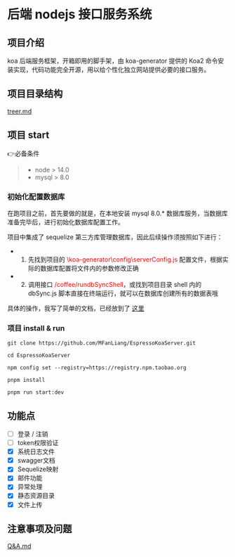 # 后端 nodejs 接口服务系统

## 项目介绍

koa 后端服务框架，开箱即用的脚手架，由 koa-generator 提供的 Koa2 命令安装实现，代码功能完全开源，用以给个性化独立网站提供必要的接口服务。

## 项目目录结构

[treer.md](./markdown/treer.md)

## 项目 start

:point_right:必备条件

> - node > 14.0
> - mysql > 8.0

### 初始化配置数据库

在跑项目之前，首先要做的就是，在本地安装 mysql 8.0.* 数据库服务，当数据库准备完毕后，进行初始化数据库配置工作。

项目中集成了 sequelize 第三方库管理数据库，因此后续操作须按照如下进行：

- 1. 先找到项目的 <font color='red'>\koa-generator\config\serverConfig.js </font> 配置文件，根据实际的数据库配置将文件内的参数修改正确

- 2. 调用接口 <font color="red">/coffee/rundbSyncShell</font>，或找到项目目录 shell 内的 dbSync.js 脚本直接在终端运行，就可以在数据库创建所有的数据表哦

具体的操作，我写了简单的文档，已经放到了 [这里](./markdown/Sequelize.md)

### 项目 install & run

```shell{.line-numbers}
git clone https://github.com/MFanLiang/EspressoKoaServer.git

cd EspressoKoaServer

npm config set --registry=https://registry.npm.taobao.org

pnpm install

pnpm run start:dev
```

## 功能点

- [ ] 登录 / 注销
- [ ] token权限验证
- [x] 系统日志文件
- [x] swagger文档
- [x] Sequelize映射
- [x] 邮件功能
- [x] 异常处理
- [x] 静态资源目录
- [x] 文件上传

## 注意事项及问题

[Q&A.md](./markdown/Q&A.md)
